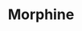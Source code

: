 ---
title: "Morphine"
summary: "Morphine began in 1990 in Cambridge, MA, as a lighthearted experiment in darkness. The band struck a chord in the thriving local music scene, a scene that had nurtured Mark Sandman and Billy Conway's former punk-blues outfit, Treat Her Right, as well as Dana Colley's first group, Three Colors. The band toured the world, commanding festival audiences of over 50,000 in Europe and headlining New York City's Central Park Summerstage. During a performance July 3rd, 1999 in Palestrina, Italy, Mark Sandman collapsed during the band's eighth song. He was pronounced dead in the ambulance en route to the hospital. He was 46. Billy Conway and Dana Colley continue working together on their latest project called keeping Mark Sandman's legacy alive. and original drummer, , along with blues guitarist currently tour as and"
image: "morphine.jpg"
apple_music_artist_url: "https://music.apple.com/gb/artist/morphine/3444725"
wikipedia_url: "none"
---